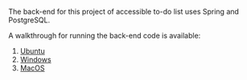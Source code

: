 The back-end for this project of accessible to-do list uses Spring and PostgreSQL.


A walkthrough for running the back-end code is available:
 1. [Ubuntu](https://javafullstackcode.wordpress.com/2021/02/17/linux-ubuntu-cloning-the-backend-configuring-postgresql-the-environment-variables-and-eclipse-spring-tool-suite/?preview=true "[Linux Ubuntu] Cloning the back-end code, configuring PostgreSQL, the environment variables, and Spring Tool Suite [Edited]")
 2. [Windows](https://javafullstackcode.wordpress.com/2021/02/19/windows-cloning-the-backend-and-configuring-postgresql-the-environment-variables-and-eclipse-spring-tool-suite/ "[Windows] Cloning the back-end code and configuring PostgreSQL, the environment variables and Spring Tool Suite [Edited]")
 3. [MacOS](https://javafullstackcode.wordpress.com/2021/02/21/macos-cloning-the-backend-code-and-configuring-postgresql-the-environment-variables-and-spring-tool-suite/ "[MacOS] Cloning the back-end code and configuring PostgreSQL, the environment variables and Spring Tool Suite")
